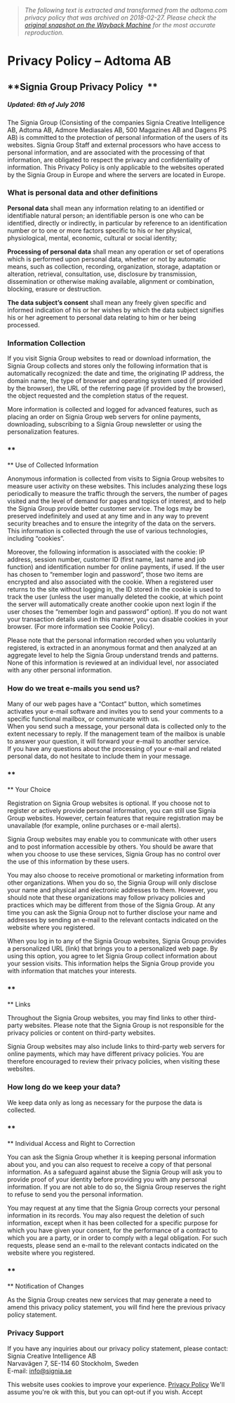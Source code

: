 > *The following text is extracted and transformed from the adtoma.com privacy policy that was archived on 2018-02-27. Please check the [original snapshot on the Wayback Machine](https://web.archive.org/web/20180227112537id_/http%3A//wp-admin.adtoma.com/privacy) for the most accurate reproduction.*

# Privacy Policy – Adtoma AB

## **Signia Group Privacy Policy  **

##### Updated: 6th of July 2016

The Signia Group (Consisting of the companies Signia Creative Intelligence AB, Adtoma AB, Admore Mediasales AB, 500 Magazines AB and Dagens PS AB) is committed to the protection of personal information of the users of its websites. Signia Group Staff and external processors who have access to personal information, and are associated with the processing of that information, are obligated to respect the privacy and confidentiality of information. This Privacy Policy is only applicable to the websites operated by the Signia Group in Europe and where the servers are located in Europe.

### What is personal data and other definitions

**Personal data** shall mean any information relating to an identified or identifiable natural person; an identifiable person is one who can be identified, directly or indirectly, in particular by reference to an identification number or to one or more factors specific to his or her physical, physiological, mental, economic, cultural or social identity;

**Processing of personal data** shall mean any operation or set of operations which is performed upon personal data, whether or not by automatic means, such as collection, recording, organization, storage, adaptation or alteration, retrieval, consultation, use, disclosure by transmission, dissemination or otherwise making available, alignment or combination, blocking, erasure or destruction.

**The data subject’s consent** shall mean any freely given specific and informed indication of his or her wishes by which the data subject signifies his or her agreement to personal data relating to him or her being processed.

### Information Collection

If you visit Signia Group websites to read or download information, the Signia Group collects and stores only the following information that is automatically recognized: the date and time, the originating IP address, the domain name, the type of browser and operating system used (if provided by the browser), the URL of the referring page (if provided by the browser), the object requested and the completion status of the request.

More information is collected and logged for advanced features, such as placing an order on Signia Group web servers for online payments, downloading, subscribing to a Signia Group newsletter or using the personalization features.

### **  
** Use of Collected Information

Anonymous information is collected from visits to Signia Group websites to measure user activity on these websites. This includes analyzing these logs periodically to measure the traffic through the servers, the number of pages visited and the level of demand for pages and topics of interest, and to help the Signia Group provide better customer service. The logs may be preserved indefinitely and used at any time and in any way to prevent security breaches and to ensure the integrity of the data on the servers. This information is collected through the use of various technologies, including “cookies”.

Moreover, the following information is associated with the cookie: IP address, session number, customer ID (first name, last name and job function) and identification number for online payments, if used. If the user has chosen to “remember login and password”, those two items are encrypted and also associated with the cookie. When a registered user returns to the site without logging in, the ID stored in the cookie is used to track the user (unless the user manually deleted the cookie, at which point the server will automatically create another cookie upon next login if the user choses the “remember login and password” option). If you do not want your transaction details used in this manner, you can disable cookies in your browser. (For more information see Cookie Policy).

Please note that the personal information recorded when you voluntarily registered, is extracted in an anonymous format and then analyzed at an aggregate level to help the Signia Group understand trends and patterns. None of this information is reviewed at an individual level, nor associated with any other personal information.

### How do we treat e-mails you send us?

Many of our web pages have a “Contact” button, which sometimes activates your e-mail software and invites you to send your comments to a specific functional mailbox, or communicate with us.  
When you send such a message, your personal data is collected only to the extent necessary to reply. If the management team of the mailbox is unable to answer your question, it will forward your e-mail to another service.  
If you have any questions about the processing of your e-mail and related personal data, do not hesitate to include them in your message.

### **  
** Your Choice

Registration on Signia Group websites is optional. If you choose not to register or actively provide personal information, you can still use Signia Group websites. However, certain features that require registration may be unavailable (for example, online purchases or e-mail alerts).

Signia Group websites may enable you to communicate with other users and to post information accessible by others. You should be aware that when you choose to use these services, Signia Group has no control over the use of this information by these users.

You may also choose to receive promotional or marketing information from other organizations. When you do so, the Signia Group will only disclose your name and physical and electronic addresses to them. However, you should note that these organizations may follow privacy policies and practices which may be different from those of the Signia Group. At any time you can ask the Signia Group not to further disclose your name and addresses by sending an e-mail to the relevant contacts indicated on the website where you registered.

When you log in to any of the Signia Group websites, Signia Group provides a personalized URL (link) that brings you to a personalized web page. By using this option, you agree to let Signia Group collect information about your session visits. This information helps the Signia Group provide you with information that matches your interests.

### **  
** Links

Throughout the Signia Group websites, you may find links to other third-party websites. Please note that the Signia Group is not responsible for the privacy policies or content on third-party websites.

Signia Group websites may also include links to third-party web servers for online payments, which may have different privacy policies. You are therefore encouraged to review their privacy policies, when visiting these websites.

### How long do we keep your data?

We keep data only as long as necessary for the purpose the data is collected.

### **  
** Individual Access and Right to Correction

You can ask the Signia Group whether it is keeping personal information about you, and you can also request to receive a copy of that personal information. As a safeguard against abuse the Signia Group will ask you to provide proof of your identity before providing you with any personal information. If you are not able to do so, the Signia Group reserves the right to refuse to send you the personal information.

You may request at any time that the Signia Group corrects your personal information in its records. You may also request the deletion of such information, except when it has been collected for a specific purpose for which you have given your consent, for the performance of a contract to which you are a party, or in order to comply with a legal obligation. For such requests, please send an e-mail to the relevant contacts indicated on the website where you registered.

### **  
** Notification of Changes

As the Signia Group creates new services that may generate a need to amend this privacy policy statement, you will find here the previous privacy policy statement.

### Privacy Support

If you have any inquiries about our privacy policy statement, please contact:  
Signia Creative Intelligence AB  
Narvavägen 7, SE-114 60 Stockholm, Sweden  
E-mail: [info@signia.se](mailto:info@signia.se)

This website uses cookies to improve your experience. [Privacy Policy](http://wp-admin.adtoma.com/privacy/) We'll assume you're ok with this, but you can opt-out if you wish. Accept
